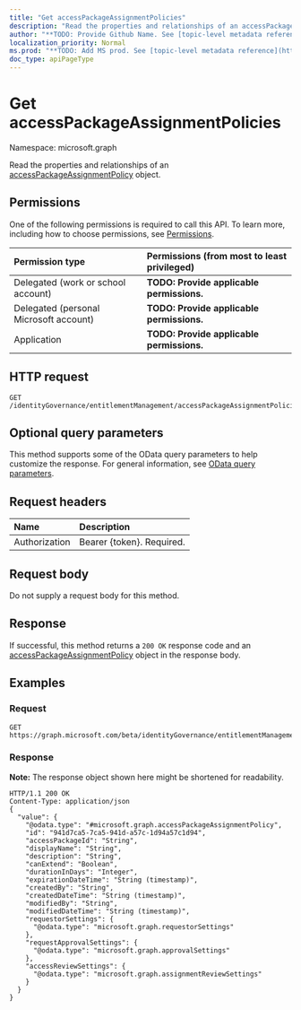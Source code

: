 ```yaml
---
title: "Get accessPackageAssignmentPolicies"
description: "Read the properties and relationships of an accessPackageAssignmentPolicy object."
author: "**TODO: Provide Github Name. See [topic-level metadata reference](https://msgo.azurewebsites.net/add/document/guidelines/metadata.html#topic-level-metadata)**"
localization_priority: Normal
ms.prod: "**TODO: Add MS prod. See [topic-level metadata reference](https://msgo.azurewebsites.net/add/document/guidelines/metadata.html#topic-level-metadata)**"
doc_type: apiPageType
---
```


# Get accessPackageAssignmentPolicies
Namespace: microsoft.graph

Read the properties and relationships of an [accessPackageAssignmentPolicy](../resources/accesspackageassignmentpolicy.md) object.

## Permissions
One of the following permissions is required to call this API. To learn more, including how to choose permissions, see [Permissions](/concepts/permissions-reference.md).

|Permission type|Permissions (from most to least privileged)|
|:---|:---|
|Delegated (work or school account)|**TODO: Provide applicable permissions.**|
|Delegated (personal Microsoft account)|**TODO: Provide applicable permissions.**|
|Application|**TODO: Provide applicable permissions.**|

## HTTP request

<!-- {
  "blockType": "ignored"
}
-->
``` http
GET /identityGovernance/entitlementManagement/accessPackageAssignmentPolicies
```

## Optional query parameters
This method supports some of the OData query parameters to help customize the response. For general information, see [OData query parameters](/graph/query-parameters).

## Request headers
|Name|Description|
|:---|:---|
|Authorization|Bearer {token}. Required.|

## Request body
Do not supply a request body for this method.

## Response

If successful, this method returns a `200 OK` response code and an [accessPackageAssignmentPolicy](../resources/accesspackageassignmentpolicy.md) object in the response body.

## Examples

### Request
<!-- {
  "blockType": "request",
  "name": "get_accesspackageassignmentpolicy"
}
-->
``` http
GET https://graph.microsoft.com/beta/identityGovernance/entitlementManagement/accessPackageAssignmentPolicies
```


### Response
**Note:** The response object shown here might be shortened for readability.
<!-- {
  "blockType": "response",
  "truncated": true,
  "@odata.type": "microsoft.graph.accessPackageAssignmentPolicy"
}
-->
``` http
HTTP/1.1 200 OK
Content-Type: application/json
{
  "value": {
    "@odata.type": "#microsoft.graph.accessPackageAssignmentPolicy",
    "id": "941d7ca5-7ca5-941d-a57c-1d94a57c1d94",
    "accessPackageId": "String",
    "displayName": "String",
    "description": "String",
    "canExtend": "Boolean",
    "durationInDays": "Integer",
    "expirationDateTime": "String (timestamp)",
    "createdBy": "String",
    "createdDateTime": "String (timestamp)",
    "modifiedBy": "String",
    "modifiedDateTime": "String (timestamp)",
    "requestorSettings": {
      "@odata.type": "microsoft.graph.requestorSettings"
    },
    "requestApprovalSettings": {
      "@odata.type": "microsoft.graph.approvalSettings"
    },
    "accessReviewSettings": {
      "@odata.type": "microsoft.graph.assignmentReviewSettings"
    }
  }
}
```

